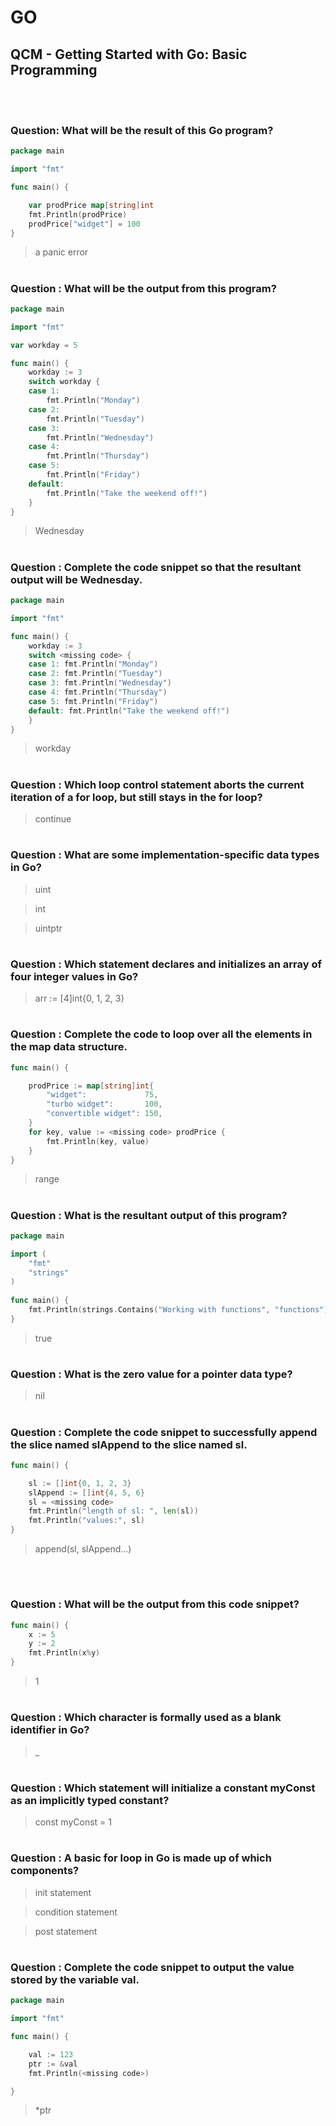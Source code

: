 # GO 

## QCM - Getting Started with Go: Basic Programming
<br>
<br>


### **Question**: What will be the result of this Go program?

```go
package main

import "fmt"

func main() {

	var prodPrice map[string]int
	fmt.Println(prodPrice)
	prodPrice["widget"] = 100
}
```

> a panic error



#
### **Question** : What will be the output from this program?

```go	
package main

import "fmt"

var workday = 5

func main() {
	workday := 3
	switch workday {
	case 1:
		fmt.Println("Monday")
	case 2:
		fmt.Println("Tuesday")
	case 3:
		fmt.Println("Wednesday")
	case 4:
		fmt.Println("Thursday")
	case 5:
		fmt.Println("Friday")
	default:
		fmt.Println("Take the weekend off!")
	}
}
```

> Wednesday


#
### **Question** : Complete the code snippet so that the resultant output will be Wednesday.

```go	
package main

import "fmt"

func main() {
	workday := 3
 	switch <missing code> {
	case 1: fmt.Println("Monday")
	case 2: fmt.Println("Tuesday")
	case 3: fmt.Println("Wednesday")
	case 4: fmt.Println("Thursday")
	case 5: fmt.Println("Friday")
	default: fmt.Println("Take the weekend off!")
	}
}
```

> workday


#
### **Question** : Which loop control statement aborts the current iteration of a for loop, but still stays in the for loop?

> continue


#
### **Question** : What are some implementation-specific data types in Go?

> uint

> int

> uintptr


#
### **Question** : Which statement declares and initializes an array of four integer values in Go?

> arr := [4]int{0, 1, 2, 3}


#
### **Question** : Complete the code to loop over all the elements in the map data structure.


```go 
func main() {

	prodPrice := map[string]int{
		"widget":             75,
		"turbo widget":       100,
		"convertible widget": 150,
	}
	for key, value := <missing code> prodPrice {
		fmt.Println(key, value)
	}
}
```

> range


#
### **Question** : What is the resultant output of this program?


```go
package main

import (
    "fmt"
    "strings"
)
 
func main() {
    fmt.Println(strings.Contains("Working with functions", "functions"))
}
```

> true


#
### **Question** : What is the zero value for a pointer data type?

> nil


#
### **Question** : Complete the code snippet to successfully append the slice named slAppend to the slice named sl.


```go
func main() {

	sl := []int{0, 1, 2, 3}
	slAppend := []int{4, 5, 6}
	sl = <missing code>
	fmt.Println("length of sl: ", len(sl))
	fmt.Println("values:", sl)
}
```

> append(sl, slAppend...)

<br>


#
### **Question** : What will be the output from this code snippet?

```go
func main() {
	x := 5
	y := 2
	fmt.Println(x%y)
}
```

> 1


#
### **Question** : Which character is formally used as a blank identifier in Go?

> _


#
### **Question** : Which statement will initialize a constant myConst as an implicitly typed constant?

> const myConst = 1


#
### **Question** : A basic for loop in Go is made up of which components?

> init statement

> condition statement

> post statement


#
### **Question** : Complete the code snippet to output the value stored by the variable val.

```go
package main

import "fmt"

func main() {

	val := 123
	ptr := &val
	fmt.Println(<missing code>)

}
```

> *ptr